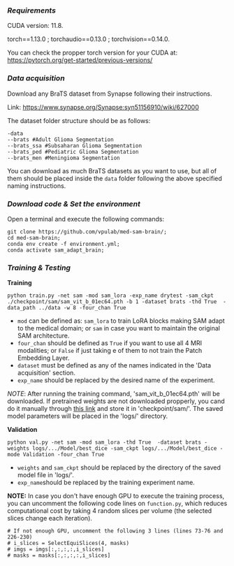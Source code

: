 ### *Requirements*
CUDA version: 11.8.

torch==1.13.0 ; torchaudio==0.13.0 ; torchvision==0.14.0.

You can check the propper torch version for your CUDA at: https://pytorch.org/get-started/previous-versions/


### *Data acquisition*
Download any BraTS dataset from Synapse following their instructions.

Link: https://www.synapse.org/Synapse:syn51156910/wiki/627000

The dataset folder structure should be as follows:

```
-data
--brats #Adult Glioma Segmentation
--brats_ssa #Subsaharan Glioma Segmentation
--brats_ped #Pediatric Glioma Segmentation
--brats_men #Meningioma Segmentation
```

You can download as much BraTS datasets as you want to use, but all of them should be placed inside the `data` folder following the above specified naming instructions.

### *Download code & Set the environment*
Open a terminal and execute the following commands:


```
git clone https://github.com/vpulab/med-sam-brain/;
cd med-sam-brain;
conda env create -f environment.yml;
conda activate sam_adapt_brain;
```

### *Training & Testing*

**Training**

```
python train.py -net sam -mod sam_lora -exp_name drytest -sam_ckpt ./checkpoint/sam/sam_vit_b_01ec64.pth -b 1 -dataset brats -thd True  -data_path ../data -w 8 -four_chan True 
```

- `mod` can be defined as: `sam_lora` to train LoRA blocks making SAM adapt to the medical domain; or `sam` in case you want to maintain the original SAM architecture. 
- `four_chan` should be defined as `True` if you want to use all 4 MRI modalities; or `False` if just taking e of them to not train the Patch Embedding Layer. 
- `dataset` must be defined as any of the names indicated in the 'Data acquisition' section. 
- `exp_name` should be replaced by the desired name of the experiment.

*NOTE*: After running the training command, 'sam_vit_b_01ec64.pth' will be downloaded. If pretrained weights are not downloaded propperly, you cand do it manually through [this link](https://dl.fbaipublicfiles.com/segment_anything/sam_vit_b_01ec64.pth) and store it in 'checkpoint/sam/'. The saved model parameters will be placed in the 'logs/' directory.

**Validation**

```
python val.py -net sam -mod sam_lora -thd True  -dataset brats -weights logs/.../Model/best_dice -sam_ckpt logs/.../Model/best_dice -mode Validation -four_chan True 
```

- `weights` and `sam_ckpt` should be replaced by the directory of the saved model file in 'logs/'.
- `exp_name`should be replaced by the training experiment name.

**NOTE:** In case you don't have enough GPU to execute the training process, you can uncomment the following code lines on `function.py`, which reduces computational cost by taking 4 random slices per volume (the selected slices change each iteration).

```
# If not enough GPU, uncomment the following 3 lines (lines 73-76 and 226-230)
# i_slices = SelectEquiSlices(4, masks)
# imgs = imgs[:,:,:,:,i_slices] 
# masks = masks[:,:,:,:,i_slices]
```
